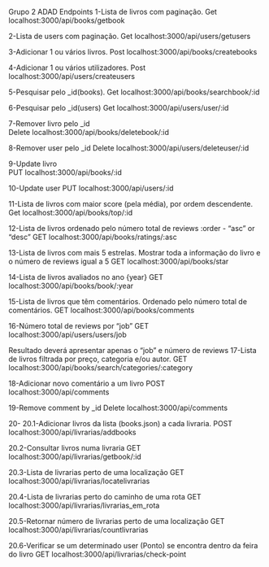 Grupo 2 ADAD
Endpoints
1-Lista de livros com paginação. 
Get localhost:3000/api/books/getbook
 
2-Lista de users com paginação.
Get localhost:3000/api/users/getusers
 
3-Adicionar 1 ou vários livros. 
Post localhost:3000/api/books/createbooks
 
4-Adicionar 1 ou vários utilizadores. 
Post localhost:3000/api/users/createusers
 

5-Pesquisar pelo _id(books).
Get localhost:3000/api/books/searchbook/:id
 

6-Pesquisar pelo _id(users)
Get localhost:3000/api/users/user/:id
 
7-Remover livro pelo _id  
Delete localhost:3000/api/books/deletebook/:id
 
8-Remover user pelo _id 
Delete localhost:3000/api/users/deleteuser/:id
 
9-Update livro  
PUT localhost:3000/api/books/:id
 
10-Update user
 PUT localhost:3000/api/users/:id
 
11-Lista de livros com maior score (pela média), por ordem descendente.
Get localhost:3000/api/books/top/:id
 
12-Lista de livros ordenado pelo número total de reviews
:order - “asc” or “desc”
GET  localhost:3000/api/books/ratings/:asc
 
13-Lista de livros com mais 5 estrelas. Mostrar toda a informação do livro e o número de reviews igual a 5
GET localhost:3000/api/books/star
 
14-Lista de livros avaliados no ano {year}
GET localhost:3000/api/books/book/:year
 
15-Lista de livros que têm comentários. Ordenado pelo número total de comentários.
GET localhost:3000/api/books/comments
 
16-Número total de reviews por “job”
GET localhost:3000/api/users/users/job
 
Resultado deverá apresentar apenas o “job” e número de reviews
17-Lista de livros filtrada por preço, categoria e/ou autor. 
GET localhost:3000/api/books/search/categories/:category
 
18-Adicionar novo comentário a um livro
POST localhost:3000/api/comments
 
19-Remove comment by _id
Delete localhost:3000/api/comments
 
20-
20.1-Adicionar livros da lista (books.json) a cada livraria.
POST localhost:3000/api/livrarias/addbooks
 
20.2-Consultar livros numa livraria
GET localhost:3000/api/livrarias/getbook/:id
 

20.3-Lista de livrarias perto de uma localização
GET localhost:3000/api/livrarias/locatelivrarias
 

20.4-Lista de livrarias perto do caminho de uma rota
GET localhost:3000/api/livrarias/livrarias_em_rota
 
20.5-Retornar número de livrarias perto de uma localização 
GET localhost:3000/api/livrarias/countlivrarias
 
20.6-Verificar se um determinado user (Ponto) se encontra dentro da feira do livro
GET localhost:3000/api/livrarias/check-point
 

